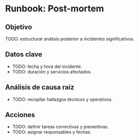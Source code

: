 # Runbook: Post-mortem

## Objetivo
TODO: estructurar análisis posterior a incidentes significativos.

## Datos clave
- TODO: fecha y hora del incidente.
- TODO: duración y servicios afectados.

## Análisis de causa raíz
- TODO: recopilar hallazgos técnicos y operativos.

## Acciones
- TODO: definir tareas correctivas y preventivas.
- TODO: asignar responsables y fechas.
